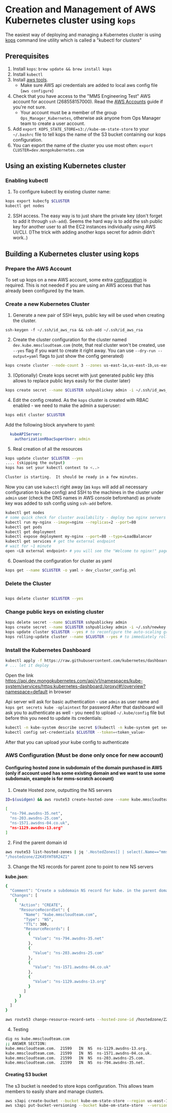 # Creation and Management of AWS Kubernetes cluster using `kops`

The easiest way of deploying and managing a Kubernetes cluster is using [kops](https://github.com/kubernetes/kops/blob/master/docs/aws.md#setup-iam-user) command line utility which is called a "kubectl for clusters"

## Prerequisites
1. Install `kops`:  `brew update && brew install kops`
2. Install `kubectl`
3. Install [aws tools](https://docs.aws.amazon.com/cli/latest/userguide/installing.html).
   * Make sure AWS api credentials are added to local aws config file (`aws configure`)
4. Check that you have access to the "MMS Engineering Test" AWS account for account (268558157000). Read the [AWS Accounts](https://wiki.corp.mongodb.com/display/DEVOPSP/How-To%3A+Access+AWS+Accounts) guide if you're not sure.
   * Your account must be a member of the group `Ops_Manager_Kubernetes`, otherwise ask anyone from Ops Manager team to create a user account.
5. Add `export KOPS_STATE_STORE=s3://kube-om-state-store` to your `~/.bashrc` file to tell kops the name of the S3 bucket containing our kops configuration.
6. You can export the name of the cluster you use most often: `export CLUSTER=dev.mongokubernetes.com`

## Using an existing Kubernetes cluster

### Enabling kubectl
1. To configure kubectl by existing cluster name:
```bash
kops export kubecfg $CLUSTER
kubectl get nodes
```
2. SSH access. The easy way is to just share the private key (don't forget to add it through `ssh-add`). Seems the hard way is to add the ssh public key for another user to all the EC2 instances individually using AWS UI/CLI. ()The trick with adding another kops secret for admin didn't work..)


## Building a Kubernetes cluster using kops

### Prepare the AWS Account

To set up kops on a new AWS account, some extra [configuration](#aws_configuration) is required. This is not needed if you are using an AWS access that has already been configured by the team.

### Create a new Kubernetes Cluster

1. Generate a new pair of SSH keys, public key will be used when creating the cluster.
```
ssh-keygen -f ~/.ssh/id_aws_rsa && ssh-add ~/.ssh/id_aws_rsa
```
2. Create the cluster configuration for the cluster named `dev.kube.mmscloudteam.com` (note, that real cluster won't be created, use `--yes` flag if you want to create it right away. You can use `--dry-run --output=yaml` flags to just show the config generated)
```bash
kops create cluster --node-count 3 --zones us-east-1a,us-east-1b,us-east-1c --node-size t2.small --master-size=t2.small  --kubernetes-version=v1.10.0 --ssh-public-key=~/.ssh/id_aws_rsa.pub --authorization RBAC $CLUSTER
```
3. (Optionally) Create kops secret with just generated public key (this allows to replace public keys easily for the cluster later)
```bash
kops create secret --name $CLUSTER sshpublickey admin -i ~/.ssh/id_aws_rsa.pub
```
4. Edit the config created. As the `kops` cluster is created with RBAC enabled - we need to make the admin a superuser:
```bash
kops edit cluster $CLUSTER
```
Add the following block anywhere to yaml:
```yaml
  kubeAPIServer:
    authorizationRbacSuperUser: admin
```
5. Real creation of all the resources
```bash
kops update cluster $CLUSTER --yes
.... (skipping the output)
kops has set your kubectl context to <..>

Cluster is starting.  It should be ready in a few minutes.
```
Now you can use `kubectl` right away (as `kops` will add all necessary configuration to kube config) and SSH to the machines in the cluster under `admin` user (check the DNS names in AWS console beforehand) as private key was added to ssh config using `ssh-add` before.
```bash
kubectl get nodes
# some quick check for cluster availability - deploy two nginx servers
kubectl run my-nginx --image=nginx --replicas=2 --port=80
kubectl get pods
kubectl get deployment
kubectl expose deployment my-nginx --port=80 --type=LoadBalancer
kubectl get services # get the external endpoint
# wait for ~1 minute
open <LB external endpoint> # you will see the "Welcome to nginx!" page
```
6. Download the configuration for cluster as yaml
```bash
kops get --name $CLUSTER -o yaml > dev_cluster_config.yml
```
### Delete the Cluster

```bash

kops delete cluster $CLUSTER --yes
```

### Change public keys on existing cluster

```bash
kops delete secret --name $CLUSTER sshpublickey admin
kops create secret --name $CLUSTER sshpublickey admin -i ~/.ssh/newkey.pub
kops update cluster $CLUSTER --yes # to reconfigure the auto-scaling groups
kops rolling-update cluster --name $CLUSTER --yes # to immediately roll all the machines so they have the new key (optional)
```

### Install the Kubernetes Dashboard

```bash
kubectl apply -f https://raw.githubusercontent.com/kubernetes/dashboard/master/src/deploy/recommended/kubernetes-dashboard.yaml
# ... let it deploy
```

Open the link https://api.dev.mongokubernetes.com/api/v1/namespaces/kube-system/services/https:kubernetes-dashboard:/proxy/#!/overview?namespace=default in browser

Api server will ask for basic authentication - use `admin` as user name and `kops get secrets kube -oplaintext` for password
After that dashboard will ask you to authenticate as well - you need to upload `~/.kube/config` file but before this you need to update its credentials:

```bash
kubectl -n kube-system describe secret $(kubectl -n kube-system get secret | grep kubernetes-dashboard-token | awk '{print $1}') # (copy the token value)
kubectl config set-credentials $CLUSTER --token=<token_value>
```

After that you can upload your kube config to authenticate

### <a name="aws_configuration"></a> AWS Configuration (Must be done only once for new account)
#### Configuring hosted zone in subdomain of the domain purchased in AWS (**only** if account used has some existing domain and we want to use some subdomain, example is for mms-scratch account)

1. Create Hosted zone, outputting the NS servers
```bash
ID=$(uuidgen) && aws route53 create-hosted-zone --name kube.mmscloudteam.com --caller-reference $ID --hosted-zone-config Comment="Hosted zone used for Kubernetes clusters. Owned by OpsManager team"|    jq .DelegationSet.NameServers

[
  "ns-794.awsdns-35.net",
  "ns-203.awsdns-25.com",
  "ns-1571.awsdns-04.co.uk",
  "ns-1129.awsdns-13.org"
]
```
2. Find the parent domain id

```bash
aws route53 list-hosted-zones | jq '.HostedZones[] | select(.Name=="mmscloudteam.com.") | .Id'
"/hostedzone/Z2K45YHT6R24Z1"
```

3. Change the NS records for parent zone to point to new NS servers

**kube.json**:

```bash
{
  "Comment": "Create a subdomain NS record for kube. in the parent domain mmscloudteam.com",
  "Changes": [
    {
      "Action": "CREATE",
      "ResourceRecordSet": {
        "Name": "kube.mmscloudteam.com",
        "Type": "NS",
        "TTL": 300,
        "ResourceRecords": [
          {
            "Value": "ns-794.awsdns-35.net"
          },
          {
            "Value": "ns-203.awsdns-25.com"
          },
          {
            "Value": "ns-1571.awsdns-04.co.uk"
          },
          {
            "Value": "ns-1129.awsdns-13.org"
          }
        ]
      }
    }
  ]
}
```

```bash
aws route53 change-resource-record-sets --hosted-zone-id /hostedzone/Z2K45YHT6R24Z1 --change-batch file://kube.json
```

4. Testing

```bash
dig ns kube.mmscloudteam.com
;; ANSWER SECTION:
kube.mmscloudteam.com.	21599	IN	NS	ns-1129.awsdns-13.org.
kube.mmscloudteam.com.	21599	IN	NS	ns-1571.awsdns-04.co.uk.
kube.mmscloudteam.com.	21599	IN	NS	ns-203.awsdns-25.com.
kube.mmscloudteam.com.	21599	IN	NS	ns-794.awsdns-35.net.
```
#### Creating S3 bucket
The s3 bucket is needed to store kops configuration. This allows team members to easily share and manage clusters.

```bash
aws s3api create-bucket --bucket kube-om-state-store --region us-east-1
aws s3api put-bucket-versioning --bucket kube-om-state-store  --versioning-configuration Status=Enabled
```
